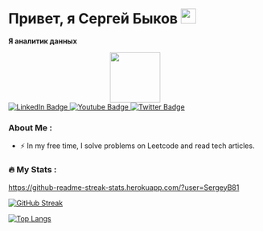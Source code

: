 # Привет, я Сергей Быков <img src="https://media.giphy.com/media/hvRJCLFzcasrR4ia7z/giphy.gif" width="30px"/>
<b>Я аналитик данных</b> 











<div id="header" align="center">
  <img src="https://media.giphy.com/media/M9gbBd9nbDrOTu1Mqx/giphy.gif" width="100"/>
</div>

<div id="badges">
  <a href="your-linkedin-URL">
    <img src="https://img.shields.io/badge/LinkedIn-blue?style=for-the-badge&logo=linkedin&logoColor=white" alt="LinkedIn Badge"/>
  </a>
  <a href="your-youtube-URL">
    <img src="https://img.shields.io/badge/YouTube-red?style=for-the-badge&logo=youtube&logoColor=white" alt="Youtube Badge"/>
  </a>
  <a href="your-twitter-URL">
    <img src="https://img.shields.io/badge/Twitter-blue?style=for-the-badge&logo=twitter&logoColor=white" alt="Twitter Badge"/>
  </a>
</div> 

<img src="https://komarev.com/ghpvc/?username=SergeyB81&style=flat-square&color=blue" alt=""/>


### About Me :
- :zap: In my free time, I solve problems on Leetcode and read tech articles.

### :fire: My Stats :
https://github-readme-streak-stats.herokuapp.com/?user=SergeyB81

[![GitHub Streak](https://streak-stats.demolab.com?user=SergeyB81&theme=transparent&hide_border=true&mode=weekly&fire=FF2222&dates=2C68F6&currStreakLabel=2C68F6&currStreakNum=2C68F6)](https://git.io/streak-stats)

[![Top Langs](https://github-readme-stats.vercel.app/api/top-langs/?username=SergeyB81&layout=compact&theme=vision-friendly-dark)](https://github.com/anuraghazra/github-readme-stats)





